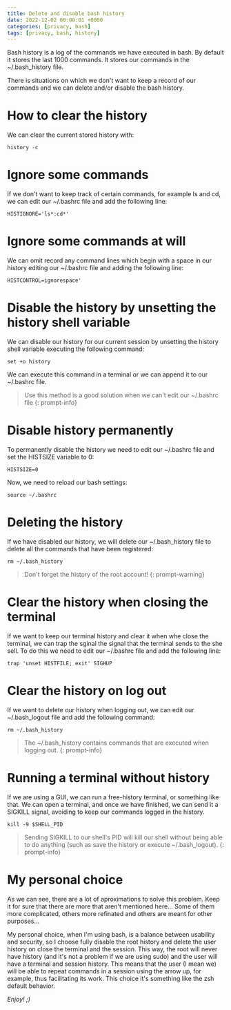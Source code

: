 ```yaml
---
title: Delete and disable bash history
date: 2022-12-02 00:00:01 +0000
categories: [privacy, bash]
tags: [privacy, bash, history]
---
```


Bash history is a log of the commands we have executed in bash.
By default it stores the last 1000 commands.
It stores our commands in the ~/.bash_history file.

There is situations on which we don't want to keep a record of our commands and we can delete and/or disable the bash history.

# How to clear the history 

We can clear the current stored history with:

```shell
history -c
```

# Ignore some commands

If we don't want to keep track of certain commands, for example ls and cd, we can edit our ~/.bashrc file and add the following line:

```shell
HISTIGNORE='ls*:cd*'
```

# Ignore some commands at will

We can omit record any command lines which begin with a space in our history editing our ~/.bashrc file and adding the following line:

```
HISTCONTROL=ignorespace'
```

# Disable the history by unsetting the history shell variable

We can disable our history for our current session by unsetting the history shell variable executing the following command:

```shell
set +o history
```

We can execute this command in a terminal or we can append it to our ~/.bashrc file.

> Use this method is a good solution when we can't edit our ~/.bashrc file
{: prompt-info}

# Disable history permanently

To permanently disable the history we need to edit our ~/.bashrc file and set the HISTSIZE variable to 0:

```shell
HISTSIZE=0
```

Now, we need to reload our bash settings:

```shell
source ~/.bashrc
```

# Deleting the history

If we have disabled our history, we will delete our ~/.bash_history file to delete all the commands that have been registered:

```shell
rm ~/.bash_history
```

> Don't forget the history of the root account!
{: prompt-warning}

# Clear the history when closing the terminal

If we want to keep our terminal history and clear it when whe close the terminal, we can trap the sginal the signal that the terminal sends to the she sell.
To do this we need to edit our ~/.bashrc file and add the following line:

```shell
trap 'unset HISTFILE; exit' SIGHUP
```

# Clear the history on log out

If we want to delete our history when logging out, we can edit our ~/.bash_logout file and add the following command:

```shell
rm ~/.bash_history
```
> The ~/.bash_history contains commands that are executed when logging out.
{: prompt-info}

# Running a terminal without history

If we are using a GUI, we can run a free-history terminal, or something like that.
We can open a terminal, and once we have finished, we can send it a SIGKILL signal, avoiding to keep our commands logged in the history.

```shell
kill -9 $SHELL_PID
```

> Sending SIGKILL to our shell's PID will kill our shell without being able to do anything (such as save the history or execute ~/.bash_logout).
{: prompt-info}

# My personal choice

As we can see, there are a lot of aproximations to solve this problem.
Keep it for sure that there are more that aren't mentioned here... 
Some of them more complicated, others more refinated and others are meant for other purposes...

My personal choice, when I'm using bash, is a balance between usability and security, so I choose fully disable the root history and delete the user history on close the terminal and the session.
This way, the root will never have history (and it's not a problem if we are using sudo) and the user will have a terminal and session history.
This means that the user (I mean we) will be able to repeat commands in a session using the arrow up, for example, thus facilitating its work.
This choice it's something like the zsh default behavior.

_Enjoy! ;)_
